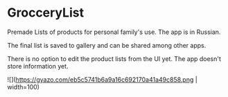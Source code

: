 # GrocceryList

Premade Lists of products for personal family's use. The app is in Russian.

The final list is saved to gallery and can be shared among other apps.

There is no option to edit the product lists from the UI yet.
The app doesn't store information yet.

![](https://gyazo.com/eb5c5741b6a9a16c692170a41a49c858.png | width=100)
